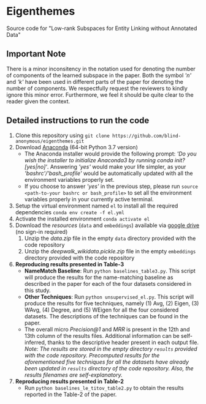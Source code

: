 # Eigenthemes
Source code for "Low-rank Subspaces for Entity Linking without Annotated Data"

## Important Note
There is a minor inconsitency in the notation used for denoting the number of components of the learned subspace in the paper. Both the symbol *'n'* and *'k'* have been used in different parts of the paper for denoting the number of components. We respectfully request the reviewers to kindly ignore this minor error. Furthermore, we feel it should be quite clear to the reader given the context.

## Detailed instructions to run the code
1. Clone this repository using `git clone https://github.com/blind-anonymous/eigenthemes.git`
2. Download [Anaconda](https://www.anaconda.com/distribution/#download-section) (64-bit Python 3.7 version)
    * The Anaconda installer would provide the following prompt: *'Do you wish the installer to initialize Anaconda3 by running conda init? [yes|no]'*. Answering *'yes'* would make your life simpler, as your *'bashrc'/'bash_profile'* would be automatically updated with all the environment variables properly set.
    * If you choose to answer *'yes'* in the previous step, please run `source <path-to-your bashrc or bash_profile>` to set all the environment variables properly in your currently active terminal.
3. Setup the virtual environment named `el` to install all the required dependencies
	`conda env create -f el.yml`
4. Activate the installed environment
	`conda activate el`
5. Download the *resources* (`data` and `embeddings`) available via [google drive](https://drive.google.com/drive/folders/1iRxfWpE9AabIoO5gFHpqIrFhAyPQ6IRq?usp=sharing) (no sign-in required)
    1. Unzip the *data.zip* file in the empty `data` directory provided with the code repository
    2. Unzip the *deepwalk_wikidata.pickle.zip* file in the empty `embeddings` directory provided with the code repository
6. **Reproducing results presented in Table-3**
    * **NameMatch Baseline**: Run `python baselines_table3.py`. This script will produce the results for the name-matching baseline as described in the paper for each of the four datasets considered in this study.
    * **Other Techniques**: Run `python unsupervised_el.py`. This script will produce the results for five techniques, namely (1) Avg, (2) Eigen, (3) WAvg, (4) Degree, and (5) WEigen for all the four considered datasets. The descriptions of the techniques can be found in the paper.
    * The overall micro *Precision@1* and *MRR* is present in the 12th and 13th column of the results files. Additional information can be self-inferred, thanks to the descriptive header present in each output file.
    *Note: The results are stored in the empty directory `results` provided with the code repository. Precomputed results for the aforementioned five techniques for all the datasets have already been updated in `results` directory of the code repository. Also, the results filenames are self-explanatory.*
7. **Reproducing results presented in Table-2**
	* Run `python baselines_le_titov_table2.py` to obtain the results reported in the Table-2 of the paper.

